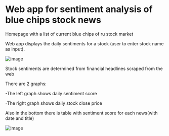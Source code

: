 # Web app for sentiment analysis of blue chips stock news

Homepage with a list of current blue chips of ru stock market

Web app  displays the daily  sentiments for a stock (user to enter stock name as input).

![image](https://user-images.githubusercontent.com/112613534/212565877-3c3bf2d6-4a36-4176-b5a5-11433212e77b.png)




Stock sentiments are determined from financial headlines scraped from the web

There are 2 graphs:

  -The left graph shows daily sentiment score
  
  -The right graph shows daily stock close price
    
Also in the bottom there is table with sentiment score for each news(with date and title)
    
![image](https://user-images.githubusercontent.com/112613534/212567683-d556396f-7219-43b1-8a0f-252c61a7e9e6.png)




